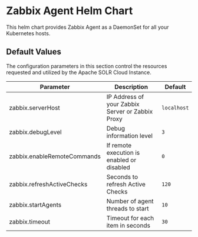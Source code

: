 # Zabbix Agent Helm Chart

This helm chart provides Zabbix Agent as a DaemonSet for all your Kubernetes hosts.

## Default Values

The configuration parameters in this section control the resources requested and utilized by the Apache SOLR Cloud Instance.

| Parameter                   | Description                                       | Default     |
| --------------------------- | --------------------------------------------------| ----------- |
| zabbix.serverHost           | IP Address of your Zabbix Server or Zabbix Proxy  | `localhost` |
| zabbix.debugLevel           | Debug information level                           | `3`         |
| zabbix.enableRemoteCommands | If remote execution is enabled or disabled        | `0`         |
| zabbix.refreshActiveChecks  | Seconds to refresh Active Checks                  | `120`       |
| zabbix.startAgents          | Number of agent threads to start                  | `10`        |
| zabbix.timeout              | Timeout for each item in seconds                  | `30`        |
